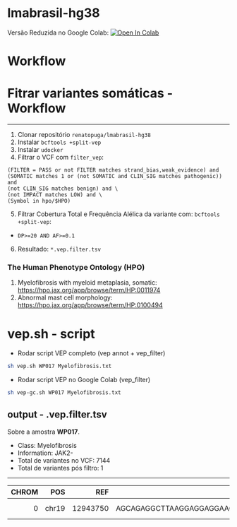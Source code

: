 # lmabrasil-hg38

Versão Reduzida no Google Colab: 
[![Open In Colab](https://colab.research.google.com/assets/colab-badge.svg)](https://colab.research.google.com/drive/1eYSW4WI1RwxG9lIS8ohhWVWQqxJYXihD?usp=sharing)

# Workflow

# Fitrar variantes somáticas - Workflow
---

1. Clonar repositório `renatopuga/lmabrasil-hg38`
2. Instalar `bcftools +split-vep`
3. Instalar `udocker`
4. Filtrar o VCF com `filter_vep`:

  ```filter "(MAX_AF <= 0.01 or not MAX_AF) and
  (FILTER = PASS or not FILTER matches strand_bias,weak_evidence) and
  (SOMATIC matches 1 or (not SOMATIC and CLIN_SIG matches pathogenic)) and
  (not CLIN_SIG matches benign) and \
  (not IMPACT matches LOW) and \
  (Symbol in hpo/$HPO)
  ```

5. Filtrar Cobertura Total e Frequência Alélica da variante com: `bcftools +split-vep`:
  - `DP>=20 AND AF>=0.1`
6. Resultado: `*.vep.filter.tsv`

### The Human Phenotype Ontology (HPO)

1. Myelofibrosis with myeloid metaplasia, somatic: https://hpo.jax.org/app/browse/term/HP:0011974
2. Abnormal mast cell morphology: https://hpo.jax.org/app/browse/term/HP:0100494


# vep.sh - script


* Rodar script VEP completo (vep annot + vep_filter)
```bash
sh vep.sh WP017 Myelofibrosis.txt
```

* Rodar script VEP no Google Colab (vep_filter)
```bash
sh vep-gc.sh WP017 Myelofibrosis.txt
```

## output - .vep.filter.tsv

Sobre a amostra **WP017**.

- Class: Myelofibrosis
- Information: JAK2-
- Total de variantes no VCF: 7144
- Total de variantes pós filtro: 1

---


| CHROM |   POS |      REF |                                               ALT | Location |                  SYMBOL | Consequence |            Feature | MANE_SELECT |            BIOTYPE |          HGVSc |                      HGVSp |                           EXON | INTRON | VARIANT_CLASS |     SIFT | PolyPhen | gnomADg_AF |  MAX_AF |   IMPACT | CLIN_SIG |    SOMATIC | Existing_variation |       FILTER | TumorID |    GT |  DP |  AD |    AF | NormalID |   NGT | NDP | NAD |  NAF |       |
|------:|------:|---------:|--------------------------------------------------:|---------:|------------------------:|------------:|-------------------:|------------:|-------------------:|---------------:|---------------------------:|-------------------------------:|-------:|--------------:|---------:|---------:|-----------:|--------:|---------:|---------:|-----------:|-------------------:|-------------:|--------:|------:|----:|----:|------:|---------:|------:|----:|----:|-----:|-------|
|   0   | chr19 | 12943750 | AGCAGAGGCTTAAGGAGGAGGAAGAAGACAAGAAACGCAAAGAGGA... |        A | chr19:12943751-12943802 |        CALR | frameshift_variant | NM_004343.4 | ENST00000316448.10 | protein_coding | NM_004343.4:c.1099_1150del | NP_004334.1:p.Leu367ThrfsTer46 |    9/9 |             . | deletion |        . |          . | 0.00002 | 0.000066 |     HIGH | pathogenic |                  . | rs1555760738 |    PASS | WP017 | 0/1 | 102 | 62,40 |    0.416 | WP018 | 0/0 |  50 | 50,0 | 0.022 |
